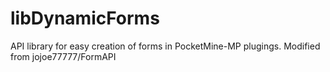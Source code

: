 # libDynamicForms

API library for easy creation of forms in PocketMine-MP plugings.  Modified from jojoe77777/FormAPI